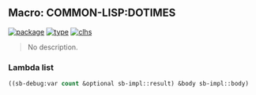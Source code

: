 ## Macro: COMMON-LISP:DOTIMES
[![package](https://img.shields.io/badge/Package-COMMON--LISP-5f9ea0.svg?style=social&colorA=999999)](../) [![type](https://img.shields.io/badge/Type-Macro-5f9ea0.svg?style=social&colorA=999999)](../#macro) [![clhs](https://img.shields.io/badge/CLHS-DOTIMES-5f9ea0.svg?style=social&colorA=999999)](http://www.lispworks.com/documentation/HyperSpec/Body/m_dotime.htm) 

> No description.

### Lambda list
```cl
((sb-debug:var count &optional sb-impl::result) &body sb-impl::body)
```
